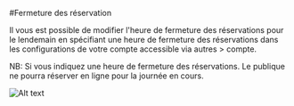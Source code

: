 #Fermeture des réservation

Il vous est possible de modifier l'heure de fermeture des réservations pour le lendemain en spécifiant une heure de fermeture des réservations dans les configurations de votre compte accessible via autres > compte. 

NB: Si vous indiquez une heure de fermeture des réservations. Le publique ne pourra réserver en ligne pour la journée en cours. 

![Alt text](https://monosnap.com/file/eA2RNdGQTsbcYmXFXFL6hfiM4Pu5gW.png)
